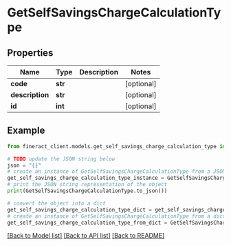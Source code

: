 # GetSelfSavingsChargeCalculationType


## Properties

Name | Type | Description | Notes
------------ | ------------- | ------------- | -------------
**code** | **str** |  | [optional] 
**description** | **str** |  | [optional] 
**id** | **int** |  | [optional] 

## Example

```python
from fineract_client.models.get_self_savings_charge_calculation_type import GetSelfSavingsChargeCalculationType

# TODO update the JSON string below
json = "{}"
# create an instance of GetSelfSavingsChargeCalculationType from a JSON string
get_self_savings_charge_calculation_type_instance = GetSelfSavingsChargeCalculationType.from_json(json)
# print the JSON string representation of the object
print(GetSelfSavingsChargeCalculationType.to_json())

# convert the object into a dict
get_self_savings_charge_calculation_type_dict = get_self_savings_charge_calculation_type_instance.to_dict()
# create an instance of GetSelfSavingsChargeCalculationType from a dict
get_self_savings_charge_calculation_type_from_dict = GetSelfSavingsChargeCalculationType.from_dict(get_self_savings_charge_calculation_type_dict)
```
[[Back to Model list]](../README.md#documentation-for-models) [[Back to API list]](../README.md#documentation-for-api-endpoints) [[Back to README]](../README.md)


